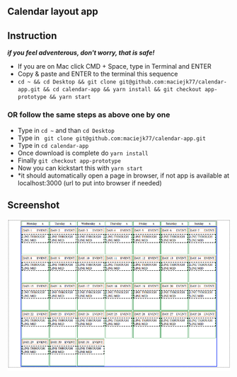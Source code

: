 ## Calendar layout app

## Instruction

***if you feel adventerous, don't worry, that is safe!***

- If you are on Mac click CMD + Space, type in Terminal and ENTER
- Copy & paste and ENTER to the terminal this sequence
- ```cd ~ && cd Desktop && git clone git@github.com:maciejk77/calendar-app.git && cd calendar-app && yarn install && git checkout app-prototype && yarn start```

### OR follow the same steps as above one by one
- Type in ```cd ~``` and than ```cd Desktop```
- Type in ``` git clone git@github.com:maciejk77/calendar-app.git```
- Type in ```cd calendar-app```
- Once download is complete do ```yarn install```
- Finally ```git checkout app-prototype```
- Now you can kickstart this with ```yarn start```
- *it should automatically open a page in browser, if not app is available at localhost:3000 (url to put into browser if needed)

## Screenshot
![Screenshot](public/screenshot.png)